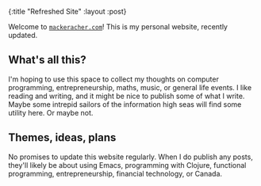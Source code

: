 {:title "Refreshed Site"
 :layout :post}

Welcome to [`mackeracher.com`](https://mackeracher.com)! This is my
personal website, recently updated.

## What's all this?

I'm hoping to use this space to collect my thoughts on computer
programming, entrepreneurship, maths, music, or general life events. I
like reading and writing, and it might be nice to publish some of what
I write. Maybe some intrepid sailors of the information high seas will
find some utility here. Or maybe not.

## Themes, ideas, plans

No promises to update this website regularly. When I do publish any
posts, they'll likely be about using Emacs, programming with Clojure,
functional programming, entrepreneurship, financial technology, or
Canada.
